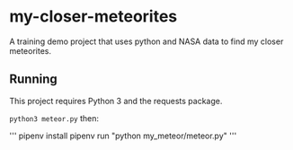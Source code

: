 # my-closer-meteorites
A training demo project that uses python and NASA data to find my closer meteorites.

## Running

This project requires Python 3 and the requests package.

`python3 meteor.py` then:

'''
pipenv install
pipenv run "python my_meteor/meteor.py"
'''




